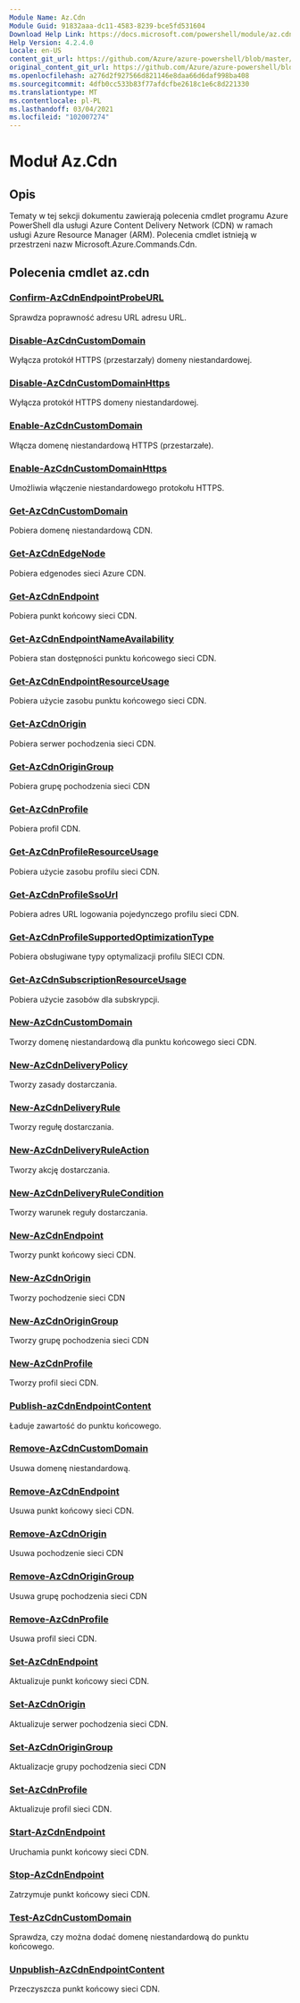 ```yaml
---
Module Name: Az.Cdn
Module Guid: 91832aaa-dc11-4583-8239-bce5fd531604
Download Help Link: https://docs.microsoft.com/powershell/module/az.cdn
Help Version: 4.2.4.0
Locale: en-US
content_git_url: https://github.com/Azure/azure-powershell/blob/master/src/Cdn/Cdn/help/Az.Cdn.md
original_content_git_url: https://github.com/Azure/azure-powershell/blob/master/src/Cdn/Cdn/help/Az.Cdn.md
ms.openlocfilehash: a276d2f927566d821146e8daa66d6daf998ba408
ms.sourcegitcommit: 4dfb0cc533b83f77afdcfbe2618c1e6c8d221330
ms.translationtype: MT
ms.contentlocale: pl-PL
ms.lasthandoff: 03/04/2021
ms.locfileid: "102007274"
---
```

# Moduł Az.Cdn
## Opis
Tematy w tej sekcji dokumentu zawierają polecenia cmdlet programu Azure PowerShell dla usługi Azure Content Delivery Network (CDN) w ramach usługi Azure Resource Manager (ARM). Polecenia cmdlet istnieją w przestrzeni nazw Microsoft.Azure.Commands.Cdn.

## Polecenia cmdlet az.cdn
### [Confirm-AzCdnEndpointProbeURL](Confirm-AzCdnEndpointProbeURL.md)
Sprawdza poprawność adresu URL adresu URL.

### [Disable-AzCdnCustomDomain](Disable-AzCdnCustomDomain.md)
Wyłącza protokół HTTPS (przestarzały) domeny niestandardowej.

### [Disable-AzCdnCustomDomainHttps](Disable-AzCdnCustomDomainHttps.md)
Wyłącza protokół HTTPS domeny niestandardowej.

### [Enable-AzCdnCustomDomain](Enable-AzCdnCustomDomain.md)
Włącza domenę niestandardową HTTPS (przestarzałe).

### [Enable-AzCdnCustomDomainHttps](Enable-AzCdnCustomDomainHttps.md)
Umożliwia włączenie niestandardowego protokołu HTTPS.

### [Get-AzCdnCustomDomain](Get-AzCdnCustomDomain.md)
Pobiera domenę niestandardową CDN.

### [Get-AzCdnEdgeNode](Get-AzCdnEdgeNode.md)
Pobiera edgenodes sieci Azure CDN.

### [Get-AzCdnEndpoint](Get-AzCdnEndpoint.md)
Pobiera punkt końcowy sieci CDN.

### [Get-AzCdnEndpointNameAvailability](Get-AzCdnEndpointNameAvailability.md)
Pobiera stan dostępności punktu końcowego sieci CDN.

### [Get-AzCdnEndpointResourceUsage](Get-AzCdnEndpointResourceUsage.md)
Pobiera użycie zasobu punktu końcowego sieci CDN.

### [Get-AzCdnOrigin](Get-AzCdnOrigin.md)
Pobiera serwer pochodzenia sieci CDN.

### [Get-AzCdnOriginGroup](Get-AzCdnOriginGroup.md)
Pobiera grupę pochodzenia sieci CDN

### [Get-AzCdnProfile](Get-AzCdnProfile.md)
Pobiera profil CDN.

### [Get-AzCdnProfileResourceUsage](Get-AzCdnProfileResourceUsage.md)
Pobiera użycie zasobu profilu sieci CDN.

### [Get-AzCdnProfileSsoUrl](Get-AzCdnProfileSsoUrl.md)
Pobiera adres URL logowania pojedynczego profilu sieci CDN.

### [Get-AzCdnProfileSupportedOptimizationType](Get-AzCdnProfileSupportedOptimizationType.md)
Pobiera obsługiwane typy optymalizacji profilu SIECI CDN.

### [Get-AzCdnSubscriptionResourceUsage](Get-AzCdnSubscriptionResourceUsage.md)
Pobiera użycie zasobów dla subskrypcji.

### [New-AzCdnCustomDomain](New-AzCdnCustomDomain.md)
Tworzy domenę niestandardową dla punktu końcowego sieci CDN.

### [New-AzCdnDeliveryPolicy](New-AzCdnDeliveryPolicy.md)
Tworzy zasady dostarczania.

### [New-AzCdnDeliveryRule](New-AzCdnDeliveryRule.md)
Tworzy regułę dostarczania.

### [New-AzCdnDeliveryRuleAction](New-AzCdnDeliveryRuleAction.md)
Tworzy akcję dostarczania.

### [New-AzCdnDeliveryRuleCondition](New-AzCdnDeliveryRuleCondition.md)
Tworzy warunek reguły dostarczania.

### [New-AzCdnEndpoint](New-AzCdnEndpoint.md)
Tworzy punkt końcowy sieci CDN.

### [New-AzCdnOrigin](New-AzCdnOrigin.md)
Tworzy pochodzenie sieci CDN

### [New-AzCdnOriginGroup](New-AzCdnOriginGroup.md)
Tworzy grupę pochodzenia sieci CDN

### [New-AzCdnProfile](New-AzCdnProfile.md)
Tworzy profil sieci CDN.

### [Publish-azCdnEndpointContent](Publish-AzCdnEndpointContent.md)
Ładuje zawartość do punktu końcowego.

### [Remove-AzCdnCustomDomain](Remove-AzCdnCustomDomain.md)
Usuwa domenę niestandardową.

### [Remove-AzCdnEndpoint](Remove-AzCdnEndpoint.md)
Usuwa punkt końcowy sieci CDN.

### [Remove-AzCdnOrigin](Remove-AzCdnOrigin.md)
Usuwa pochodzenie sieci CDN

### [Remove-AzCdnOriginGroup](Remove-AzCdnOriginGroup.md)
Usuwa grupę pochodzenia sieci CDN

### [Remove-AzCdnProfile](Remove-AzCdnProfile.md)
Usuwa profil sieci CDN.

### [Set-AzCdnEndpoint](Set-AzCdnEndpoint.md)
Aktualizuje punkt końcowy sieci CDN.

### [Set-AzCdnOrigin](Set-AzCdnOrigin.md)
Aktualizuje serwer pochodzenia sieci CDN.

### [Set-AzCdnOriginGroup](Set-AzCdnOriginGroup.md)
Aktualizacje grupy pochodzenia sieci CDN

### [Set-AzCdnProfile](Set-AzCdnProfile.md)
Aktualizuje profil sieci CDN.

### [Start-AzCdnEndpoint](Start-AzCdnEndpoint.md)
Uruchamia punkt końcowy sieci CDN.

### [Stop-AzCdnEndpoint](Stop-AzCdnEndpoint.md)
Zatrzymuje punkt końcowy sieci CDN.

### [Test-AzCdnCustomDomain](Test-AzCdnCustomDomain.md)
Sprawdza, czy można dodać domenę niestandardową do punktu końcowego.

### [Unpublish-AzCdnEndpointContent](Unpublish-AzCdnEndpointContent.md)
Przeczyszcza punkt końcowy sieci CDN.

